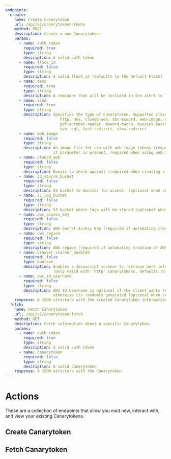 ```yaml
---
endpoints:
  create:
    name: Create Canarytoken
    url: /api/v1/canarytoken/create
    method: POST
    description: Create a new Canarytoken.
    params:
      - name: auth_token
        required: true
        type: string
        description: A valid auth token
      - name: flock_id
        required: false
        type: string
        description: A valid flock_id (defaults to the Default Flock)
      - name: memo
        required: true
        type: string
        description: A reminder that will be included in the alert to let you know where you placed this Canarytoken.
      - name: kind
        required: true
        type: string
        description: Specifies the type of Canarytoken. Supported classes include
                        http, dns, cloned-web, doc-msword, web-image, windows-dir, aws-s3,
                        pdf-acrobat-reader, msword-macro, msexcel-macro, aws-id, apeeper, qr-code,
                        svn, sql, fast-redirect, slow-redirect
      - name: web_image
        required: false
        type: string
        description: An image file for use with web-image tokens (request must be multipart/form-data encoded
                     if parameter is present, required when using web-image)
      - name: cloned_web
        required: false
        type: string
        description: Domain to check against (required when creating cloned-web tokens)
      - name: s3_source_bucket
        required: false
        type: string
        description: S3 bucket to monitor for access  (optional when creating aws-s3 tokens)
      - name: s3_log_bucket
        required: false
        type: string
        description: S3 bucket where logs will be stored (optional when creating aws-s3 tokens)
      - name: aws_access_key
        required: false
        type: string
        description: AWS Secret Access Key (required if automating creation of AWS S3 token)
      - name: aws_region
        required: false
        type: string
        description: AWS region (required if automating creation of AWS S3 token)
      - name: browser_scanner_enabled
        required: false
        type: boolean
        description: Enables a Javascript scanner to retrieve more information
                     (only valid with 'http' Canarytokens, defaults to true)
      - name: aws_id_username
        required: false
        type: string
        description: AWS ID Username is optional if the client wants to create an AWS API key linked to certain NameError
                     otherwise its randomly generated (optional when creating aws-id tokens)
    response: A JSON structure with the created Canarytoken information.
  fetch:
    name: Fetch Canarytoken
    url: /api/v1/canarytoken/fetch
    method: GET
    description: Fetch information about a specific Canarytoken.
    params:
      - name: auth_token
        required: true
        type: string
        description: A valid auth token
      - name: canarytoken
        required: false
        type: string
        description: A valid Canarytoken
    response: A JSON structure with the Canarytoken.
---
```


# Actions

These are a collection of endpoints that allow you mint new, interact with, and view your existing Canarytokens.

<APIEndpoints :endpoints="$page.frontmatter.endpoints" :path="$page.regularPath"/>

## Create Canarytoken

<APIDetails :endpoint="$page.frontmatter.endpoints.create"/>

## Fetch Canarytoken

<APIDetails :endpoint="$page.frontmatter.endpoints.fetch"/>
